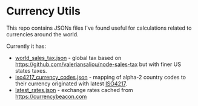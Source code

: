 Currency Utils
==============

This repo contains JSONs files I've found useful for calculations
related to currencies around the world.

Currently it has:
- [world_sales_tax.json](https://raw.githubusercontent.com/talaviram/currency_utils/main/world_sales_tax.json) - global tax based on https://github.com/valeriansaliou/node-sales-tax but with finer US states taxes.
- [iso4217_currency_codes.json](https://raw.githubusercontent.com/talaviram/currency_utils/main/iso4217_currency_codes.json) - mapping of alpha-2 country codes to their currency originated with latest [ISO4217](https://www.iso.org/iso-4217-currency-codes.html).
- [latest_rates.json](https://raw.githubusercontent.com/talaviram/currency_utils/main/latest_rates.json) - exchange rates cached from https://currencybeacon.com
